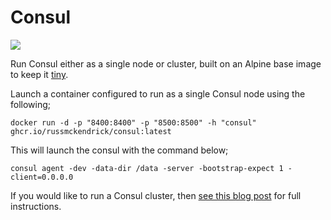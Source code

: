 Consul
=============

[![](https://github.com/russmckendrick/docker/workflows/consul/badge.svg)](https://github.com/users/russmckendrick/packages/container/package/consul)


Run Consul either as a single node or cluster, built on an Alpine base image to keep it [tiny](https://media-glass.es/2016/02/01/tiny-docker-images/).

Launch a container configured to run as a single Consul node using the following;

```
docker run -d -p "8400:8400" -p "8500:8500" -h "consul" ghcr.io/russmckendrick/consul:latest
```

This will launch the consul with the command below;

```
consul agent -dev -data-dir /data -server -bootstrap-expect 1 -client=0.0.0.0
```

If you would like to run a Consul cluster, then [see this blog post](https://media-glass.es/2016/02/27/consul-docker-cluster/) for full instructions.